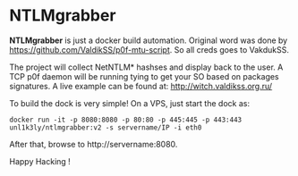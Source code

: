 # NTLMgrabber

**NTLMgrabber** is just a docker build automation. Original word was done by https://github.com/ValdikSS/p0f-mtu-script. So all creds goes to VakdukSS.

The project will collect NetNTLM* hashses and display back to the user. A TCP p0f daemon will be running tying to get your SO based on packages signatures. A live example can be found at: http://witch.valdikss.org.ru/

To build the dock is very simple! On a VPS, just start the dock as:

`docker run -it -p 8080:8080 -p 80:80 -p 445:445 -p 443:443 unl1k3ly/ntlmgrabber:v2 -s servername/IP -i eth0` 

After that, browse to http://servername:8080.

Happy Hacking !
